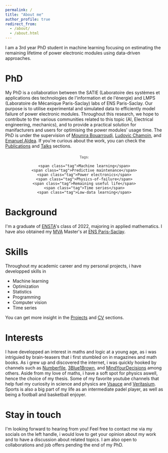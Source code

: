 ```yaml
---
permalink: /
title: "About me"
author_profile: true
redirect_from: 
  - /about/
  - /about.html
---
```


I am a 3rd year PhD student in machine learning focusing on estimating the remaining lifetime of power electronic modules using data-driven approaches. 

PhD
======
My PhD is a collaboration between the SATIE (Laboratoire des systèmes et applications des technologies de l'information et de l'énergie) and LMPS (Laboratoire de Mécanique Paris-Saclay) labs of ENS Paris-Saclay. Our purpose is to utilise experimental and simulated data to efficiently model failure of power electronic modules. Throughout this research, we hope to contribute to the various communities related to this topic (AI, Electrical engineering, mechanics), and to provide a practical solution for manifacturers and users for optimising the power modules' usage time. The PhD is under the supervision of [Mounira Bouarroudj](https://satie.ens-paris-saclay.fr/fr/annuaire-des-personnes/mounira-bouarroudj), [Ludovic Chamoin](https://ens-paris-saclay.fr/lecole/enseignants-chercheurs/ludovic-chamoin), and [Emanuel Aldea](https://hebergement.universite-paris-saclay.fr/emi/). If you're curious about the work, you can check the [Publications](https://mehdighrabli.github.io/publications/) and [Talks](https://mehdighrabli.github.io/talks/) sections.

<style>
.tag {
    display: inline-block;
    background: #f5f5f5;
    color: gray;
    padding: 5px 12px;
    margin: 5px;
    border-radius: 20px;
    font-size: 0.9em;
    border: 1px solid #ddd;
    text-decoration: none;
    font-weight: bold;
}

.tag:hover {
    background: #e0e0e0;
    cursor: pointer;
}
</style>

<div style="text-align: center; margin: 20px 0;">
    <span style="color: gray; font-weight: bold; font-size: 0.8em;">
        <i class="fas fa-tags"></i> Tags:
    </span>

    <span class="tag">Machine learning</span>
    <span class="tag">Predictive maintenance</span>
    <span class="tag">Power electronics</span>
    <span class="tag">Physics-of-failure</span>
    <span class="tag">Remaining useful life</span>
    <span class="tag">Time series</span>
    <span class="tag">Low-data learning</span>
</div>


Background
======
I'm a graduate of [ENSTA](https://www.ensta-paris.fr)'s class of 2022, majoring in applied mathematics. I have also obtained my [MVA](https://www.master-mva.com) Master's at [ENS Paris-Saclay](https://ens-paris-saclay.fr).

Skills
======
Throughout my academic career and my personal projects, i have developped skills in 
* Machine learning
* Optimization
* Statistics
* Programming
* Computer vision
* Time series

You can get more insight in the [Projects](https://mehdighrabli.github.io/projects/) and [CV](https://mehdighrabli.github.io/cv/) sections.

Interests
======
I have developped an interest in maths and logic at a young age, as i was intriguied by brain-teasers that i first stumbled on in magazines and math books. As i grew up and discovered the internet, i was quickly hooked by channels such as [Numberfile](https://www.youtube.com/@numberphile), [3Blue1Brown](https://www.youtube.com/@3blue1brown), and [MindYourDecisions](https://www.youtube.com/@MindYourDecisions) among others. Aside from my love of maths, i have a soft spot for physics aswell, hence the choice of my thesis. Some of my favorite youtube channels that help fuel my curiosity in science and physics are [Vsauce](https://www.youtube.com/@Vsauce) and [Veritasium](https://www.youtube.com/@veritasium). Sports is also a big part of my life as an intermediate padel player, as well as being a football and basketball enjoyer. 

Stay in touch
======
I'm looking forward to hearing from you! Feel free to contact me via my socials on the left handle, i would love to get your opinion about my work and to have a discussion about related topics. I am also open to collaborations and job offers pending the end of my PhD. 




